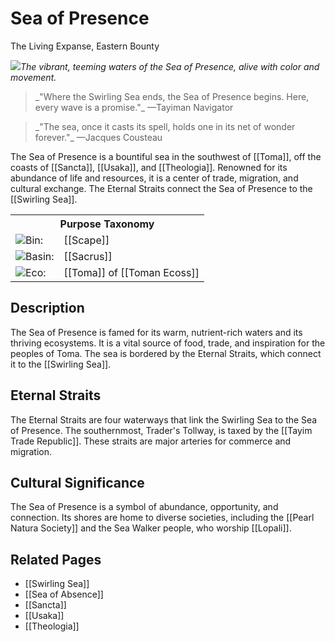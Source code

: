 <!-- wiki-header-section:start -->
# Sea of Presence
<p class="nickname">The Living Expanse, Eastern Bounty</p>

<img src="wiki_images/Sea of Presence.png"><i>The vibrant, teeming waters of the Sea of Presence, alive with color and movement.</i></img>

<blockquote class="wiki-quote">
    _"Where the Swirling Sea ends, the Sea of Presence begins. Here, every wave is a promise."_  
    <span class="wiki-quote-attribution">—Tayiman Navigator</span>
</blockquote>

<blockquote class="wiki-quote">
    _"The sea, once it casts its spell, holds one in its net of wonder forever."_  
    <span class="wiki-quote-attribution">—Jacques Cousteau</span>
</blockquote>

The Sea of Presence is a bountiful sea in the southwest of [[Toma]], off the coasts of [[Sancta]], [[Usaka]], and [[Theologia]]. Renowned for its abundance of life and resources, it is a center of trade, migration, and cultural exchange. The Eternal Straits connect the Sea of Presence to the [[Swirling Sea]].
<!-- wiki-header-section:end -->

<!-- taxonomy-table-section:start -->
<div class="taxonomy-table">
  <table>
    <tr>
      <th colspan="3">Purpose Taxonomy</th>
    </tr>
    <tr>
      <td class="taxon-label"><img src="svg/bin.svg" class="taxon-icon">Bin:</td>
      <td class="taxon-content" colspan="2">[[Scape]]</td>
    </tr>
    <tr>
      <td class="taxon-label"><img src="svg/basin.svg" class="taxon-icon">Basin:</td>
      <td class="taxon-content" colspan="2">[[Sacrus]]</td>
    </tr>
    <tr>
      <td class="taxon-label"><img src="svg/eco.svg" class="taxon-icon">Eco:</td>
      <td class="taxon-content" colspan="2">[[Toma]] of [[Toman Ecoss]]</td>
    </tr>
  </table>
</div>
<!-- taxonomy-table-section:end -->

## Description

The Sea of Presence is famed for its warm, nutrient-rich waters and its thriving ecosystems. It is a vital source of food, trade, and inspiration for the peoples of Toma. The sea is bordered by the Eternal Straits, which connect it to the [[Swirling Sea]].

## Eternal Straits

The Eternal Straits are four waterways that link the Swirling Sea to the Sea of Presence. The southernmost, Trader's Tollway, is taxed by the [[Tayim Trade Republic]]. These straits are major arteries for commerce and migration.

## Cultural Significance

The Sea of Presence is a symbol of abundance, opportunity, and connection. Its shores are home to diverse societies, including the [[Pearl Natura Society]] and the Sea Walker people, who worship [[Lopali]].

## Related Pages

- [[Swirling Sea]]
- [[Sea of Absence]]
- [[Sancta]]
- [[Usaka]]
- [[Theologia]]
